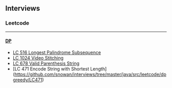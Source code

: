 ## Interviews

### Leetcode
---
#### [DP](https://github.com/snowan/interviews/tree/master/java/src/leetcode/dp)
- [LC 516 Longest Palindrome Subsequence](https://github.com/snowan/interviews/blob/master/java/src/leetcode/dp/LC516LongestPalindromeSubsequence.java)
- [LC 1024 Video Stitching](https://github.com/snowan/interviews/blob/master/java/src/leetcode/dp/LC1024VideoStitching.java)
- [LC 678 Valid Parenthesis String](https://github.com/snowan/interviews/blob/master/java/src/leetcode/dp/LC678ValidParenthesisString.java)
- [LC 471 Encode String with Shortest Length] (https://github.com/snowan/interviews/tree/master/java/src/leetcode/dpgreedy/LC471)

